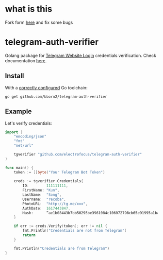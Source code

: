 # what is this
Fork form [here](https://github.com/electrofocus/telegram-auth-verifier) and fix some bugs

# telegram-auth-verifier
Golang package for [Telegram Website Login](https://core.telegram.org/widgets/login#checking-authorization) credentials verification. Check documentation [here](https://pkg.go.dev/github.com/electrofocus/telegram-auth-verifier).

## Install
With a [correctly configured](https://golang.org/doc/install#testing) Go toolchain:

```
go get github.com/bborn2/telegram-auth-verifier
```

## Example

Let's verify credentials:

```go
import (
	"encoding/json"
	"fmt"
	"net/url"

	tgverifier "github.com/electrofocus/telegram-auth-verifier"
)

func main() {
	token := []byte("Your Telegram Bot Token")
	
	creds := tgverifier.Credentials{
		ID:        111111111,
		FirstName: "Kun",
		LastName:  "Song",
		Username:  "recoba",
		PhotoURL:  "http://tg.me/xxx",
		AuthDate:  1617443847,
		Hash:      ”ae1b08443b7bb50295be3961084c106072798cb65e91995a1b49927cd4cc5b0c“,
	}

	if err := creds.Verify(token); err != nil {
		fmt.Println("Credentials are not from Telegram")
		return
	}

	fmt.Println("Credentials are from Telegram")
}
```
